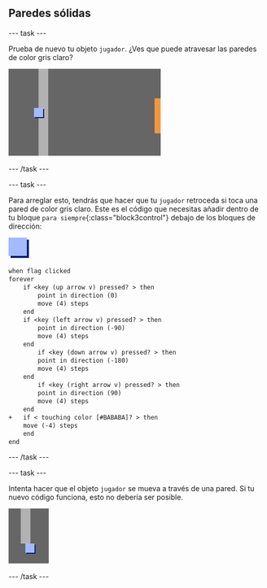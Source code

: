 ## Paredes sólidas

\--- task \---

Prueba de nuevo tu objeto `jugador`. ¿Ves que puede atravesar las paredes de color gris claro?

![captura de pantalla](images/world-walls.png)

\--- /task \---

\--- task \---

Para arreglar esto, tendrás que hacer que tu `jugador` retroceda si toca una pared de color gris claro. Este es el código que necesitas añadir dentro de tu bloque `para siempre`{:class="block3control"} debajo de los bloques de dirección:

![jugador](images/player.png)

```blocks3
when flag clicked
forever
    if <key (up arrow v) pressed? > then
        point in direction (0)
        move (4) steps
    end
    if <key (left arrow v) pressed? > then
        point in direction (-90)
        move (4) steps
    end
        if <key (down arrow v) pressed? > then
        point in direction (-180)
        move (4) steps
    end
        if <key (right arrow v) pressed? > then
        point in direction (90)
        move (4) steps
    end
+   if < touching color [#BABABA]? > then
    move (-4) steps
    end
end
```

\--- /task \---

\--- task \---

Intenta hacer que el objeto `jugador` se mueva a través de una pared. Si tu nuevo código funciona, esto no debería ser posible.

![captura de pantalla](images/world-walls-test.png)

\--- /task \---